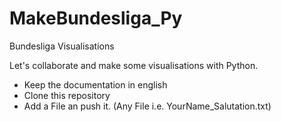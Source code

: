 # MakeBundesliga_Py
Bundesliga Visualisations

Let's collaborate and make some visualisations with Python.

- Keep the documentation in english
- Clone this repository
- Add a File an push it. (Any File i.e. YourName_Salutation.txt)


